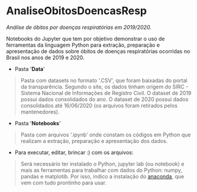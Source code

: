 # AnaliseObitosDoencasResp
_Análise de óbitos por doenças respiratórias em 2019/2020._

Notebooks do Jupyter que tem por objetivo demonstrar o uso de ferramentas
da linguagem Python para extração, preparação e apresentação de dados
sobre óbitos de doenças respiratórias ocorridas no Brasil nos anos de 
2019 e 2020.


* Pasta '__Data__'
> Pasta com datasets no formato '.CSV', que foram baixadas do portal da transparência.
> Segundo o site, os dados tinham origem do SIRC - Sistema Nacional de Informações de Registro Civil.
> O dataset de 2019 possui dados consolidados do ano. 
> O dataset de 2020 possui dados consolidados até 16/06/2020 (os arquivos foram retirados pelos mantenedores).


* Pasta  '__Notebooks__'
> Pasta com arquivos '.ipynb' onde constam os códigos em Python que realizam a extração, preparação
e apresentação dos dados.


* Para executar, editar, brincar :) com os arquivos:
> Será necessário ter instalado o Python, jupyter lab (ou notebook) e mais as ferramentas para trabalhar
com dados do Python: numpy, pandas e matplotib. Por isso, indico a instalação do [anaconda](https://www.anaconda.com/products/individual),
que vem com tudo prontinho para usar.

